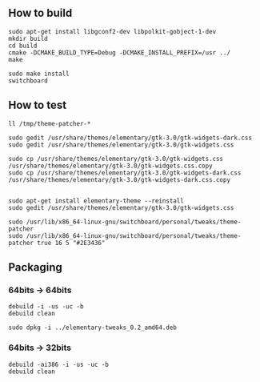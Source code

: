 ## How to build

    sudo apt-get install libgconf2-dev libpolkit-gobject-1-dev
    mkdir build
    cd build
    cmake -DCMAKE_BUILD_TYPE=Debug -DCMAKE_INSTALL_PREFIX=/usr ../
    make 
    
    sudo make install 
    switchboard

## How to test 
    ll /tmp/theme-patcher-*

    sudo gedit /usr/share/themes/elementary/gtk-3.0/gtk-widgets-dark.css
    sudo gedit /usr/share/themes/elementary/gtk-3.0/gtk-widgets.css
    
    sudo cp /usr/share/themes/elementary/gtk-3.0/gtk-widgets.css /usr/share/themes/elementary/gtk-3.0/gtk-widgets.css.copy 
    sudo cp /usr/share/themes/elementary/gtk-3.0/gtk-widgets-dark.css /usr/share/themes/elementary/gtk-3.0/gtk-widgets-dark.css.copy

    
    sudo apt-get install elementary-theme --reinstall 
    sudo gedit /usr/share/themes/elementary/gtk-3.0/gtk-widgets.css

    sudo /usr/lib/x86_64-linux-gnu/switchboard/personal/tweaks/theme-patcher
    sudo /usr/lib/x86_64-linux-gnu/switchboard/personal/tweaks/theme-patcher true 16 5 "#2E3436"
    
## Packaging 

### 64bits -> 64bits 

    debuild -i -us -uc -b
    debuild clean    
    
    sudo dpkg -i ../elementary-tweaks_0.2_amd64.deb

### 64bits -> 32bits

    debuild -ai386 -i -us -uc -b
    debuild clean    
